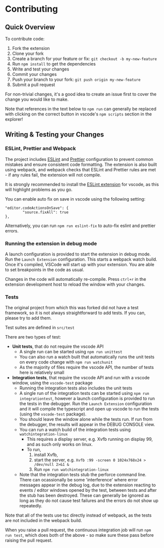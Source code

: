 # Contributing

## Quick Overview

To contribute code:

1. Fork the extension
1. Clone your fork
1. Create a branch for your feature or fix: `git checkout -b my-new-feature`
1. Run `npm install` to get the dependencies
1. Write and test your changes
1. Commit your changes
1. Push your branch to your fork: `git push origin my-new-feature`
1. Submit a pull request

For non-trivial changes, it's a good idea to create an issue first to cover the change you would like to make.

Note that references in the text below to `npm run` can generally be replaced with clicking on the correct button in vscode's `npm scripts` section in the explorer!

## Writing & Testing your Changes

### ESLint, Prettier and Webpack

The project includes [ESLint](https://eslint.org/) and [Prettier](https://prettier.io/) configuration to prevent common mistakes and ensure consistent code formatting. The extension is also built using webpack, and webpack checks that ESLint and Prettier rules are met - if any rules fail, the extension will not compile.

It is strongly recommended to install the [ESLint extension](https://marketplace.visualstudio.com/items?itemName=dbaeumer.vscode-eslint) for vscode, as this will highlight problems as you go.

You can enable auto fix on save in vscode using the following setting:

```
"editor.codeActionsOnSave": {
        "source.fixAll": true
},
```

Alternatively, you can run `npm run eslint-fix` to auto-fix eslint and prettier errors.

### Running the extension in debug mode
A launch configuration is provided to start the extension in debug mode. Run the `Launch Extension` configuration. This starts a webpack watch build. Once it's compiled, VSCode will start up with your extension. You are able to set breakpoints in the code as usual.

Changes in the code will automatically re-compile. Press `ctrl+r` in the extension development host to reload the window with your changes.

### Tests
The original project from which this was forked did not have a test framework, so it is not always straightforward to add tests. If you can, please try to add them.

Test suites are defined in `src/test`

There are two types of test:

* **Unit tests**, that do not require the vscode API
  * A single run can be started using `npm run unittest`
  * You can also run a watch built that automatically runs the unit tests on every code change with `npm run watchunit`
  * As the majority of files require the vscode API, the number of tests here is relatively small
* **Integration tests**, that require the vscode API and run with a vscode window, using the `vscode-test` package
  * Running the integration tests also includes the unit tests
  * A single run of the integration tests can be started using `npm run integrationtest`, however a launch configuration is provided to run the tests in the debugger. Run the `Launch Extension` configuration and it will compile the typescript and open up vscode to run the tests (using the `vscode-test` package).
  * You should leave the window alone while the tests run. If run from the debugger, the results will appear in the DEBUG CONSOLE view.
  * You can run a watch build of the integration tests using `watchintegration-linux`
    * This requires a display server, e.g. Xvfb running on display 99, and as such only works on linux.
    * To run,
      1. install Xvfb,
      2. start the server, e.g.
         `Xvfb :99 -screen 0 1024x768x24 > /dev/null 2>&1 &`
      3. Run `npm run watchintegration-linux`
  * Note that the integration tests stub the perforce command line. There can ocassionally be some 'interference' where error messages appear in the debug log, due to the extension reacting to events / editor windows opened by the test, between tests and after the stub has been destroyed. These can generally be ignored as long as they do not cause test failures and the errors do not show up repeatedly.


Note that all of the tests use tsc directly instead of webpack, as the tests are not included in the webpack build.

When you raise a pull request, the continuous integration job will run `npm run test`, which does both of the above - so make sure these pass before raising the pull request.





